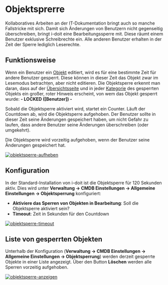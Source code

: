 # Objektsprerre

Kollaboratives Arbeiten an der IT-Dokumentation bringt auch so manche Fallstricke mit sich. Damit sich Änderungen von Benutzern nicht gegenseitig überschreiben, bringt i-doit eine Bearbeitungssperre mit. Diese räumt einem Benutzer exklusive Schreibrechte ein. Alle anderen Benutzer erhalten in der Zeit der Sperre lediglich Leserechte.

Funktionsweise
--------------

Wenn ein Benutzer ein [Objekt](../grundlagen/struktur-it-dokumentation.md) editiert, wird es für eine bestimmte Zeit für andere Benutzer gesperrt. Diese können in dieser Zeit das Objekt zwar im Lesemodus betrachten, aber nicht editieren. Die Objektsperre erkennt man daran, dass auf der [Übersichtsseite](../grundlagen/struktur-it-dokumentation.md) und in jeder [Kategorie](../grundlagen/struktur-it-dokumentation.md) des gesperrten Objekts ein großer, roter Hinweis erscheint, von wem das Objekt gesperrt wurde: **- LOCKED ([Benutzer]) -**

Sobald die Objektsperre aktiviert wird, startet ein Counter. Läuft der Countdown ab, wird die Objektsperre aufgehoben. Der Benutzer sollte in dieser Zeit seine Änderungen gespeichert haben, um nicht Gefahr zu laufen, dass andere Benutzer seine Änderungen überschreiben (oder umgekehrt).

Die Objektsperre wird vorzeitig aufgehoben, wenn der Benutzer seine Änderungen gespeichert hat.

[![objektsperre-aufheben](../assets/images/de/effizientes-dokumentieren/objektsperre/1-os.png)](../assets/images/de/effizientes-dokumentieren/objektsperre/1-os.png)

Konfiguration
-------------

In der Standard-Installation von i-doit ist die Objektsperre für 120 Sekunden aktiv. Dies wird unter **Verwaltung → CMDB Einstellungen → Allgemeine Einstellungen → Objektsperrung** konfiguriert:

*   **Aktiviere das Sperren von Objekten in Bearbeitung**: Soll die Objektsperre aktiviert sein?
*   **Timeout**: Zeit in Sekunden für den Countdown

[![objektsperre-timeout](../assets/images/de/effizientes-dokumentieren/objektsperre/2-os.png)](../assets/images/de/effizientes-dokumentieren/objektsperre/2-os.png)

Liste von gesperrten Objekten
-----------------------------

Unterhalb der Konfiguration (****Verwaltung → CMDB Einstellungen → Allgemeine Einstellungen → Objektsperrung****) werden derzeit gesperrte Objekte in einer Liste angezeigt. Über den Button **Löschen** werden alle Sperren vorzeitig aufgehoben.

[![objektsperre-anzeigen](../assets/images/de/effizientes-dokumentieren/objektsperre/3-os.png)](../assets/images/de/effizientes-dokumentieren/objektsperre/3-os.png)